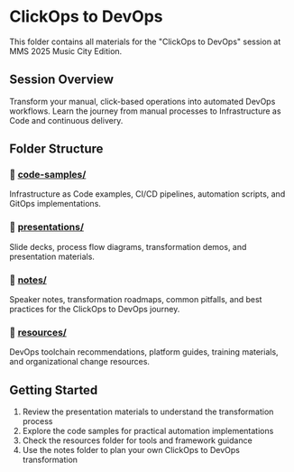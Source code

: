 # ClickOps to DevOps

This folder contains all materials for the "ClickOps to DevOps" session at MMS 2025 Music City Edition.

## Session Overview
Transform your manual, click-based operations into automated DevOps workflows. Learn the journey from manual processes to Infrastructure as Code and continuous delivery.

## Folder Structure

### 📁 [code-samples/](./code-samples/)
Infrastructure as Code examples, CI/CD pipelines, automation scripts, and GitOps implementations.

### 📁 [presentations/](./presentations/)
Slide decks, process flow diagrams, transformation demos, and presentation materials.

### 📁 [notes/](./notes/)
Speaker notes, transformation roadmaps, common pitfalls, and best practices for the ClickOps to DevOps journey.

### 📁 [resources/](./resources/)
DevOps toolchain recommendations, platform guides, training materials, and organizational change resources.

## Getting Started
1. Review the presentation materials to understand the transformation process
2. Explore the code samples for practical automation implementations
3. Check the resources folder for tools and framework guidance
4. Use the notes folder to plan your own ClickOps to DevOps transformation
